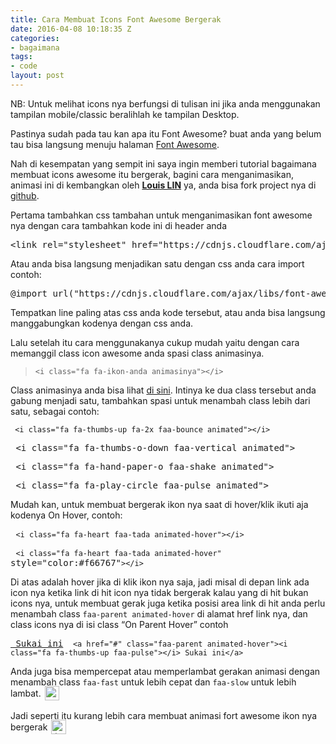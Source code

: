 ```yaml
---
title: Cara Membuat Icons Font Awesome Bergerak
date: 2016-04-08 10:18:35 Z
categories:
- bagaimana
tags:
- code
layout: post
---
```


<p>NB: Untuk melihat icons nya berfungsi di tulisan ini jika anda menggunakan tampilan mobile/classic beralihlah ke tampilan Desktop.</p>
<p>Pastinya sudah pada tau kan apa itu Font Awesome? buat anda yang belum tau bisa langsung menuju halaman <a href="https://fortawesome.github.io/Font-Awesome/icons/">Font Awesome</a>.</p>
<p>Nah di kesempatan yang sempit ini saya ingin memberi tutorial bagaimana membuat icons awesome itu bergerak, bagini cara menganimasikan, animasi ini di kembangkan oleh <strong><a href="https://github.com/l-lin">Louis LIN</a></strong> ya, anda bisa fork project nya di <a href="https://github.com/l-lin/font-awesome-animation" target="_blank">github</a>.</p>
<p>Pertama tambahkan css tambahan untuk menganimasikan font awesome nya dengan cara tambahkan kode ini di header anda</p>
<pre><span class="nt">&lt;link</span> <span class="na">rel=</span><span class="s">"stylesheet"</span> <span class="na">href=</span><span class="s">"https://cdnjs.cloudflare.com/ajax/libs/font-awesome-animation/0.0.8/font-awesome-animation.min.css"</span><span class="nt">&gt;</span>
</pre>
<p>Atau anda bisa langsung menjadikan satu dengan css anda cara import contoh:</p>
<pre>@import url("https://cdnjs.cloudflare.com/ajax/libs/font-awesome-animation/0.0.8/font-awesome-animation.min.css");</pre>
<p>Tempatkan line paling atas css anda kode tersebut, atau anda bisa langsung manggabungkan kodenya dengan css anda.</p>
<p>Lalu setelah itu cara menggunakanya cukup mudah yaitu dengan cara memanggil class icon awesome anda spasi class animasinya.</p>
<blockquote><p><code></code><code class="html"><span class="nt">&lt;i</span> <span class="na">class=</span><span class="s">"fa fa-ikon-anda animasinya"</span><span class="nt">&gt;&lt;/i&gt;</span> </code></p></blockquote>
<p>Class animasinya anda bisa lihat <a href="https://l-lin.github.io/font-awesome-animation/" target="_blank">di sini</a>. Intinya ke dua class tersebut anda gabung menjadi satu, tambahkan spasi untuk menambah class lebih dari satu, sebagai contoh:</p>
<pre><i class="fa fa-thumbs-up faa-bounce animated"></i><code> &lt;i class="fa fa-thumbs-up fa-2x faa-bounce animated"&gt;&lt;/i&gt;</code></pre>
<pre><i class="fa fa-thumbs-o-down faa-vertical animated"></i> &lt;i class="fa fa-thumbs-o-down faa-vertical animated"&gt;</pre>
<pre><i class="fa fa-hand-paper-o faa-shake animated"></i> &lt;i class="fa fa-hand-paper-o faa-shake animated"&gt;</pre>
<pre><i class="fa fa-play-circle faa-pulse animated"></i> &lt;i class="fa fa-play-circle faa-pulse animated"&gt;</pre>
<p>Mudah kan, untuk membuat bergerak ikon nya saat di hover/klik ikuti aja kodenya On Hover, contoh:</p>
<pre><i class="fa fa-heart faa-tada animated-hover"></i> <code>&lt;i class="fa fa-heart faa-tada animated-hover"&gt;&lt;/i&gt;</code></pre>
<pre><i class="fa fa-heart faa-tada animated-hover" style="color: #f66767;"></i> <code>&lt;i class="fa fa-heart faa-tada animated-hover" </code><span class="attribute-name">style</span>="<a class="attribute-value">color:#f66767</a>"<code>&gt;&lt;/i&gt;</code></pre>
<p>Di atas adalah hover jika di klik ikon nya saja, jadi misal di depan link ada icon nya ketika link di hit icon nya tidak bergerak kalau yang di hit bukan icons nya, untuk membuat gerak juga ketika posisi area link di hit anda perlu menambah class <code>faa-parent animated-hover</code> di alamat href link nya, dan class icons nya di isi class “On Parent Hover” contoh</p>
<pre><a class="faa-parent animated-hover" href="#"><i class="fa fa-thumbs-up faa-pulse"></i> Sukai ini</a> <code> &lt;a href="#" class="faa-parent animated-hover"&gt;&lt;i class="fa fa-thumbs-up faa-pulse"&gt;&lt;/i&gt; Sukai ini&lt;/a&gt;</code></pre>
<p>Anda juga bisa mempercepat atau memperlambat gerakan animasi dengan menambah class <code>faa-fast</code> untuk lebih cepat dan <code>faa-slow</code> untuk lebih lambat. <img src="https://eggoez.bitbucket.io/wp-content/emojione/png/1f913.png" alt="🤓" class="emojione" style="font-size:inherit;height:3ex;width:3.1ex;min-height:20px;min-width:20px;display:inline-block;margin:-.2ex .15em .2ex;line-height:normal;vertical-align:middle"> </p>
<p>Jadi seperti itu kurang lebih cara membuat animasi fort awesome ikon nya bergerak <img src="https://eggoez.bitbucket.io/wp-content/emojione/png/1f643.png" alt=":)" class="emojione" style="font-size:inherit;height:3ex;width:3.1ex;min-height:20px;min-width:20px;display:inline-block;margin:-.2ex .15em .2ex;line-height:normal;vertical-align:middle"></p>
